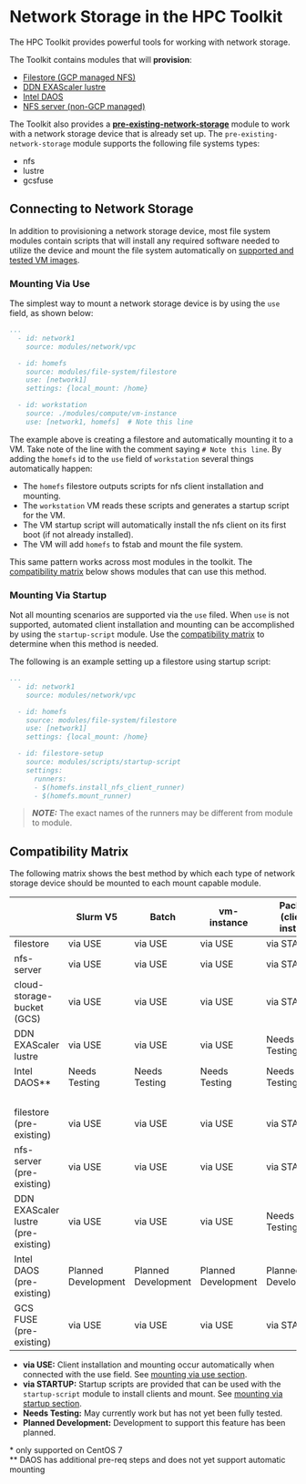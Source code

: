 # Network Storage in the HPC Toolkit

The HPC Toolkit provides powerful tools for working with network
storage.

The Toolkit contains modules that will **provision**:

- [Filestore (GCP managed NFS)][filestore]
- [DDN EXAScaler lustre][ddn-exascaler]
- [Intel DAOS][intel-daos]
- [NFS server (non-GCP managed)][nfs-server]

The Toolkit also provides a **[pre-existing-network-storage]** module to work
with a network storage device that is already set up. The
`pre-existing-network-storage` module supports the following file systems types:

- nfs
- lustre
- gcsfuse

## Connecting to Network Storage

In addition to provisioning a network storage device, most file system modules
contain scripts that will install any required software needed to utilize the
device and mount the file system automatically on
[supported and tested VM images](./vm-images.md).

### Mounting Via Use

The simplest way to mount a network storage device is by using the `use` field,
as shown below:

```yaml
...
  - id: network1
    source: modules/network/vpc

  - id: homefs
    source: modules/file-system/filestore
    use: [network1]
    settings: {local_mount: /home}

  - id: workstation
    source: ./modules/compute/vm-instance
    use: [network1, homefs]  # Note this line
```

The example above is creating a filestore and automatically mounting it to a VM.
Take note of the line with the comment saying `# Note this line`. By adding the
`homefs` id to the `use` field of `workstation` several things automatically
happen:

- The `homefs` filestore outputs scripts for nfs client installation and
  mounting.
- The `workstation` VM reads these scripts and generates a startup script for
  the VM.
- The VM startup script will automatically install the nfs client on its first
  boot (if not already installed).
- The VM will add `homefs` to fstab and mount the file system.

This same pattern works across most modules in the toolkit. The
[compatibility matrix](#compatibility-matrix) below shows modules that can use
this method.

### Mounting Via Startup

Not all mounting scenarios are supported via the `use` filed. When `use` is not
supported, automated client installation and mounting can be accomplished by
using the `startup-script` module. Use the
[compatibility matrix](#compatibility-matrix) to determine when this method is
needed.

The following is an example setting up a filestore using startup script:

```yaml
...
  - id: network1
    source: modules/network/vpc

  - id: homefs
    source: modules/file-system/filestore
    use: [network1]
    settings: {local_mount: /home}

  - id: filestore-setup
    source: modules/scripts/startup-script
    settings:
      runners:
      - $(homefs.install_nfs_client_runner)
      - $(homefs.mount_runner)
```

> **_NOTE:_** The exact names of the runners may be different from module to
> module.

## Compatibility Matrix

The following matrix shows the best method by which each type of network storage
device should be mounted to each mount capable module.

&nbsp; | Slurm V5 | Batch | vm-instance | Packer (client install) | HTCondor\* | PBS Pro\*
-- | -- | -- | -- | -- | -- | --
filestore | via USE | via USE | via USE | via STARTUP | via USE | via USE
nfs-server | via USE | via USE | via USE | via STARTUP | via USE | via USE
cloud-storage-bucket (GCS)| via USE | via USE | via USE | via STARTUP | via USE | via USE
DDN EXAScaler lustre | via USE | via USE | via USE | Needs Testing | via USE | via USE
Intel DAOS** | Needs Testing | Needs Testing | Needs Testing | Needs Testing | Needs Testing | Needs Testing
  |   |   |   |   |   |  
filestore (pre-existing) | via USE | via USE | via USE | via STARTUP | via USE | via USE
nfs-server (pre-existing) | via USE | via USE | via USE | via STARTUP | via USE | via USE
DDN EXAScaler lustre (pre-existing) | via USE | via USE | via USE | Needs Testing | via USE | via USE
Intel DAOS (pre-existing) | Planned Development | Planned Development | Planned Development | Planned Development | Planned Development | Planned Development
GCS FUSE (pre-existing) | via USE | via USE | via USE | via STARTUP | via USE | Needs Testing

- **via USE:** Client installation and mounting occur automatically when
  connected with the use field. See
  [mounting via use section](#mounting-via-use).
- **via STARTUP:** Startup scripts are provided that can be used with the
  `startup-script` module to install clients and mount. See
  [mounting via startup section](#mounting-via-startup).
- **Needs Testing:** May currently work but has not yet been fully tested.
- **Planned Development:** Development to support this feature has been planned.

\* only supported on CentOS 7\
** DAOS has additional pre-req steps and does not yet support automatic mounting

[filestore]: ../modules/file-system/filestore/README.md
[pre-existing-network-storage]: ../modules/file-system/pre-existing-network-storage/README.md
[ddn-exascaler]: ../community/modules/file-system/DDN-EXAScaler/README.md
[intel-daos]: ../community/modules/file-system/Intel-DAOS/README.md
[nfs-server]: ../community/modules/file-system/nfs-server/README.md
